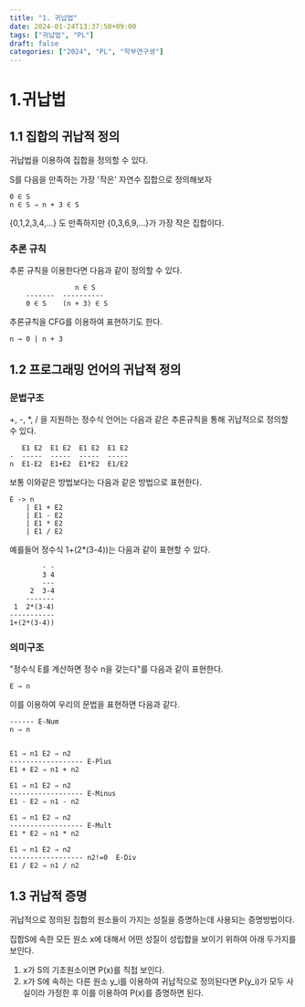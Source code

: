```yaml
---
title: "1. 귀납법"
date: 2024-01-24T13:37:50+09:00
tags: ["귀납법", "PL"]
draft: false
categories: ["2024", "PL", "학부연구생"]
---
```


# 1.귀납법

## 1.1 집합의 귀납적 정의

귀납법을 이용하여 집합을 정의할 수 있다.

S를 다음을 만족하는 가장 '작은' 자연수 집합으로 정의해보자
    
    0 ∈ S
    n ∈ S ⇒ n + 3 ∈ S


{0,1,2,3,4,...} 도 만족하지만  {0,3,6,9,...}가 가장 작은 집합이다.

### 추론 규칙

추론 규칙을 이용한다면 다음과 같이 정의할 수 있다.

                    n ∈ S
        -------  ----------
        0 ∈ S    (n + 3) ∈ S

추론규칙을 CFG를 이용하여 표현하기도 한다.

    n → 0 | n + 3


## 1.2 프로그래밍 언어의 귀납적 정의

### 문법구조
+, -, *, / 을 지원하는 정수식 언어는 다음과 같은 추론규칙을 통해 귀납적으로 정의할 수 있다.

       E1 E2  E1 E2  E1 E2  E1 E2    
    -  -----  -----  -----  -----
    n  E1-E2  E1+E2  E1*E2  E1/E2

보통 이와같은 방법보다는 다음과 같은 방법으로 표현한다.

    E -> n
        | E1 + E2
        | E1 - E2 
        | E1 * E2
        | E1 / E2

예를들어 정수식 1+(2*(3-4))는 다음과 같이 표현할 수 있다.

            - -
            3 4
            ---
         2  3-4
        -------
     1  2*(3-4)
    -----------    
    1+(2*(3-4))

### 의미구조
"정수식 E를 계산하면 정수 n을 갖는다"를 다음과 같이 표현한다.

    E ⇒ n

이를 이용하여 우리의 문법을 표현하면 다음과 같다.


    
    ------ E-Num
    n ⇒ n


    E1 ⇒ n1 E2 ⇒ n2
    ------------------ E-Plus
    E1 + E2 ⇒ n1 + n2

    E1 ⇒ n1 E2 ⇒ n2
    ------------------ E-Minus
    E1 - E2 ⇒ n1 - n2

    E1 ⇒ n1 E2 ⇒ n2
    ------------------ E-Mult
    E1 * E2 ⇒ n1 * n2

    E1 ⇒ n1 E2 ⇒ n2
    ------------------ n2!=0  E-Div
    E1 / E2 ⇒ n1 / n2

## 1.3 귀납적 증명

귀납적으로 정의된 집합의 원소들이 가지는 성질을 증명하는데 사용되는 증명방법이다.

집합S에 속한 모든 원소 x에 대해서 어떤 성질이 성립합을 보이기 위하여 아래 두가지를 보인다.

1. x가 S의 기초원소이면 P(x)를 직접 보인다.
2. x가 S에 속하는 다른 원소 y_i를 이용하여 귀납적으로 정의된다면 P(y_i)가 모두 사실이라 가정한 후 이를 이용하여 P(x)를 증명하면 된다.
